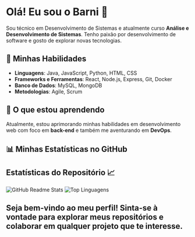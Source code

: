# Olá! Eu sou o Barni 👋

Sou técnico em Desenvolvimento de Sistemas e atualmente curso **Análise e Desenvolvimento de Sistemas**. Tenho paixão por desenvolvimento de software e gosto de explorar novas tecnologias.

## 🚀 Minhas Habilidades

- **Linguagens**: Java, JavaScript, Python, HTML, CSS
- **Frameworks e Ferramentas**: React, Node.js, Express, Git, Docker
- **Banco de Dados**: MySQL, MongoDB
- **Metodologias**: Agile, Scrum

## 🌱 O que estou aprendendo

Atualmente, estou aprimorando minhas habilidades em desenvolvimento web com foco em **back-end** e também me aventurando em **DevOps**.

## 📊 Minhas Estatísticas no GitHub

## Estatísticas do Repositório 📈

![GitHub Readme Stats](https://github-readme-stats.vercel.app/api?username=jp-Barni&show_icons=true&theme=neon&locale=pt-br)
![Top Linguagens](https://github-readme-stats.vercel.app/api/top-langs/?username=jp-Barni&theme=neon&locale=pt-br)

## Seja bem-vindo ao meu perfil! Sinta-se à vontade para explorar meus repositórios e colaborar em qualquer projeto que te interesse.
